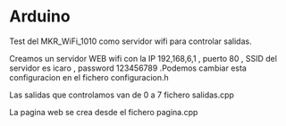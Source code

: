 # Arduino

 Test del MKR_WiFi_1010  como servidor wifi para controlar salidas.
 
Creamos un servidor WEB wifi con la IP 192,168,6,1 
, puerto 80
, SSID del servidor es icaro
, password 123456789
.Podemos cambiar esta configuracion en el fichero configuracion.h

Las salidas que controlamos van de 0 a 7 fichero salidas.cpp

La pagina web se crea desde el fichero pagina.cpp

